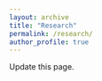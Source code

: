 ```yaml
---
layout: archive
title: "Research"
permalink: /research/
author_profile: true
---
```


Update this page.
